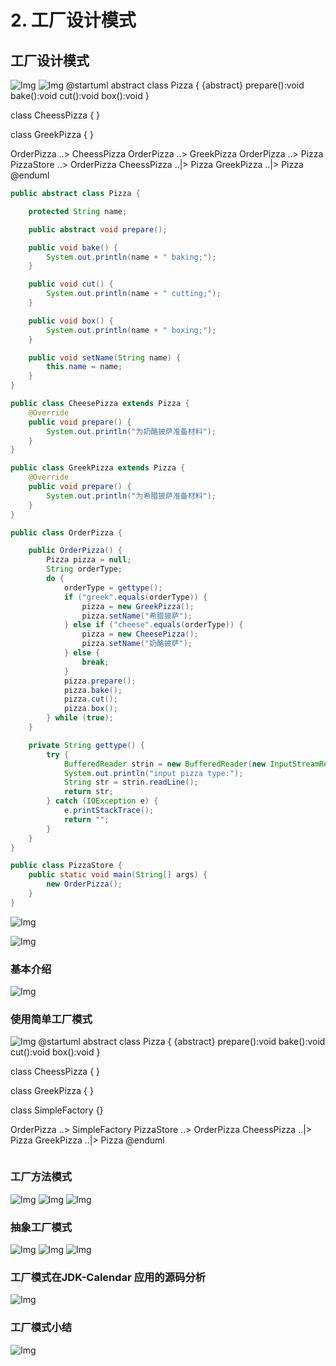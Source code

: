 # 2. 工厂设计模式

## 工厂设计模式

![Img](https://xingqiu-tuchuang-1256524210.cos.ap-shanghai.myqcloud.com/8919/yank-note-picgo-img-20220727131003.png)
![Img](https://xingqiu-tuchuang-1256524210.cos.ap-shanghai.myqcloud.com/8919/yank-note-picgo-img-20220727145410.png)
@startuml
abstract class Pizza {
    {abstract} prepare():void
    bake():void
    cut():void
    box():void
}

class CheessPizza {
}

class GreekPizza {
}

OrderPizza ..> CheessPizza
OrderPizza ..> GreekPizza
OrderPizza ..> Pizza
PizzaStore ..> OrderPizza
CheessPizza ..|> Pizza
GreekPizza ..|> Pizza
@enduml
```java
public abstract class Pizza {

    protected String name;

    public abstract void prepare();

    public void bake() {
        System.out.println(name + " baking;");
    }

    public void cut() {
        System.out.println(name + " cutting;");
    }

    public void box() {
        System.out.println(name + " boxing;");
    }

    public void setName(String name) {
        this.name = name;
    }
}

public class CheesePizza extends Pizza {
    @Override
    public void prepare() {
        System.out.println("为奶酪披萨准备材料");
    }
}

public class GreekPizza extends Pizza {
    @Override
    public void prepare() {
        System.out.println("为希腊披萨准备材料");
    }
}

public class OrderPizza {

    public OrderPizza() {
        Pizza pizza = null;
        String orderType;
        do {
            orderType = gettype();
            if ("greek".equals(orderType)) {
                pizza = new GreekPizza();
                pizza.setName("希腊披萨");
            } else if ("cheese".equals(orderType)) {
                pizza = new CheesePizza();
                pizza.setName("奶酪披萨");
            } else {
                break;
            }
            pizza.prepare();
            pizza.bake();
            pizza.cut();
            pizza.box();
        } while (true);
    }

    private String gettype() {
        try {
            BufferedReader strin = new BufferedReader(new InputStreamReader(System.in));
            System.out.println("input pizza type:");
            String str = strin.readLine();
            return str;
        } catch (IOException e) {
            e.printStackTrace();
            return "";
        }
    }
}

public class PizzaStore {
    public static void main(String[] args) {
        new OrderPizza();
    }
}
```
![Img](https://xingqiu-tuchuang-1256524210.cos.ap-shanghai.myqcloud.com/8919/yank-note-picgo-img-20220727150601.png)

![Img](https://xingqiu-tuchuang-1256524210.cos.ap-shanghai.myqcloud.com/8919/yank-note-picgo-img-20220727150916.png)

### 基本介绍

![Img](https://xingqiu-tuchuang-1256524210.cos.ap-shanghai.myqcloud.com/8919/yank-note-picgo-img-20220727151015.png)

### 使用简单工厂模式

![Img](https://xingqiu-tuchuang-1256524210.cos.ap-shanghai.myqcloud.com/8919/yank-note-picgo-img-20220727151046.png)
@startuml
abstract class Pizza {
    {abstract} prepare():void
    bake():void
    cut():void
    box():void
}

class CheessPizza {
}

class GreekPizza {
}

class SimpleFactory {}

OrderPizza ..> SimpleFactory
PizzaStore ..> OrderPizza
CheessPizza ..|> Pizza
GreekPizza ..|> Pizza
@enduml
```java

```

### 工厂方法模式

![Img](https://xingqiu-tuchuang-1256524210.cos.ap-shanghai.myqcloud.com/8919/yank-note-picgo-img-20220727200512.png)
![Img](https://xingqiu-tuchuang-1256524210.cos.ap-shanghai.myqcloud.com/8919/yank-note-picgo-img-20220727200525.png)
![Img](https://xingqiu-tuchuang-1256524210.cos.ap-shanghai.myqcloud.com/8919/yank-note-picgo-img-20220727200544.png)

### 抽象工厂模式

![Img](https://xingqiu-tuchuang-1256524210.cos.ap-shanghai.myqcloud.com/8919/yank-note-picgo-img-20220727204548.png)
![Img](https://xingqiu-tuchuang-1256524210.cos.ap-shanghai.myqcloud.com/8919/yank-note-picgo-img-20220727204555.png)
![Img](https://xingqiu-tuchuang-1256524210.cos.ap-shanghai.myqcloud.com/8919/yank-note-picgo-img-20220727204602.png)

### 工厂模式在JDK-Calendar 应用的源码分析

![Img](https://xingqiu-tuchuang-1256524210.cos.ap-shanghai.myqcloud.com/8919/yank-note-picgo-img-20220727222208.png)

### 工厂模式小结

![Img](https://xingqiu-tuchuang-1256524210.cos.ap-shanghai.myqcloud.com/8919/yank-note-picgo-img-20220727222244.png)